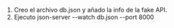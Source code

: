 1. Creo el archivo db.json y añado la info de la fake API.
2. Ejecuto json-server --watch db.json --port 8000

